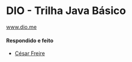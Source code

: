 # DIO - Trilha Java Básico
www.dio.me

#### Respondido e feito 
- [César Freire](https://github.com/Cesar-Freire)

